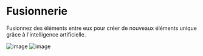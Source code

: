# Fusionnerie

Fusionnez des éléments entre eux pour créer de nouveaux éléments unique grâce à l'intelligence artificielle.


![image](https://github.com/zonetecde/fusionnerie/assets/56195432/6c30e1c1-ad75-44e6-8aa6-24248d501c80)
![image](https://github.com/zonetecde/fusionnerie/assets/56195432/5bd93c87-cc46-40ca-8fe0-cf6ec21e5c75)
